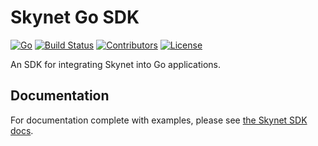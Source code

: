 # Skynet Go SDK

[![Go](https://img.shields.io/github/go-mod/go-version/NebulousLabs/go-skynet)](https://github.com/NebulousLabs/go-skynet)
[![Build Status](https://img.shields.io/github/workflow/status/NebulousLabs/go-skynet/PR)](https://github.com/NebulousLabs/go-skynet/actions)
[![Contributors](https://img.shields.io/github/contributors/NebulousLabs/go-skynet)](https://github.com/NebulousLabs/go-skynet/graphs/contributors)
[![License](https://img.shields.io/github/license/NebulousLabs/go-skynet)](https://github.com/NebulousLabs/go-skynet)

An SDK for integrating Skynet into Go applications.

## Documentation

For documentation complete with examples, please see [the Skynet SDK docs](https://nebulouslabs.github.io/skynet-docs/?go#introduction).
